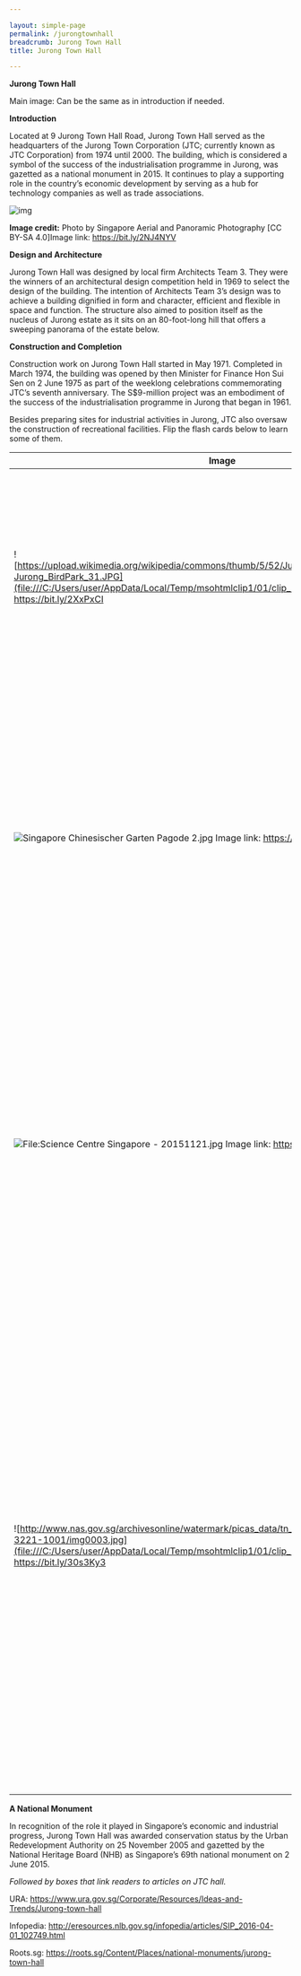 ```yaml
---

layout: simple-page
permalink: /jurongtownhall
breadcrumb: Jurong Town Hall
title: Jurong Town Hall

---
```


**Jurong Town Hall**

 

Main image: Can be the same as in introduction if needed.

 

**Introduction**

 

Located at 9 Jurong Town Hall Road, Jurong Town Hall served as the headquarters of the Jurong Town Corporation (JTC; currently known as JTC Corporation) from 1974 until 2000. The building, which is considered a symbol of the success of the industrialisation programme in Jurong, was gazetted as a national monument in 2015. It continues to play a supporting role in the country’s economic development by serving as a hub for technology companies as well as trade associations.

 

![img](https://seastateblog.files.wordpress.com/2017/01/jurongtownhall-feature.jpg?w=1200)

 

**Image credit:** Photo by Singapore Aerial and Panoramic Photography [CC BY-SA 4.0]Image link: https://bit.ly/2NJ4NYV 

 

**Design and Architecture**

 

Jurong Town Hall was designed by local firm Architects Team 3. They were the winners of an architectural design competition held in 1969 to select the design of the building. The intention of Architects Team 3’s design was to achieve a building dignified in form and character, efficient and flexible in space and function. The structure also aimed to position itself as the nucleus of Jurong estate as it sits on an 80-foot-long hill that offers a sweeping panorama of the estate below.

 

**Construction and Completion**

 

Construction work on Jurong Town Hall started in May 1971. Completed in March 1974, the building was opened by then Minister for Finance Hon Sui Sen on 2 June 1975 as part of the weeklong celebrations commemorating JTC’s seventh anniversary. The S$9-million project was an embodiment of the success of the industrialisation programme in Jurong that began in 1961.

 

Besides preparing sites for industrial activities in Jurong, JTC also oversaw the construction of recreational facilities. Flip the flash cards below to learn some of them.

 

| **Image**                                                    | **Text**                                                     |
| ------------------------------------------------------------ | ------------------------------------------------------------ |
| ![https://upload.wikimedia.org/wikipedia/commons/thumb/5/52/Jurong_BirdPark_31.JPG/1280px-Jurong_BirdPark_31.JPG](file:///C:/Users/user/AppData/Local/Temp/msohtmlclip1/01/clip_image007.jpg)       Image link: https://bit.ly/2XxPxCI | Jurong Bird Park       Opened in 1971 as Asia's largest bird   park, the park was built as a recreational attraction for visitors to enjoy   and connect with nature. It came at a time when the country was undergoing   rapid industrialisation and urbanisation. |
| ![Singapore Chinesischer Garten Pagode 2.jpg](file:///C:/Users/user/AppData/Local/Temp/msohtmlclip1/01/clip_image008.jpg)       Image link: https://bit.ly/2G1FKKg | Chinese Garden       Design by Yu Yuen Chen, a Taiwanese   expert on Chinese gardens, the Chinese garden was opened in 1975. Its purpose   was to provide the highly industrialised Jurong with a green belt that came   with landscaped gardens, a lake and ample open spaces.       **Image credit:**    Photo by Zairon [CC BY-SA 4.0] |
| ![File:Science Centre Singapore - 20151121.jpg](file:///C:/Users/user/AppData/Local/Temp/msohtmlclip1/01/clip_image009.jpg)       Image   link: https://bit.ly/2xEFiNj | Singapore Science Centre       The Singapore Science Centre was opened   in 1977. It was set up to promote interest and learning in science and   technology. This objective came at a time when Singapore was moving up the   value-chain with a focus on developing high-tech industries.       **Image credit:**    Photo by Smuconlaw [CC BY-SA 4.0] |
| ![http://www.nas.gov.sg/archivesonline/watermark/picas_data/tn_pcd/19980007001-8154-3221-1001/img0003.jpg](file:///C:/Users/user/AppData/Local/Temp/msohtmlclip1/01/clip_image010.jpg)       Image   link: https://bit.ly/30s3Ky3 | Jurong Drive-In Cinema       Singapore’s only open-air drive-in   cinema, the Jurong Drive-in was Singapore’s only open-air drive-in cinema.   Opened in 1971 by Cathay, it was located on a JTC site at Yuan Ching Road,   next to the Japanese Gardens. The cinema could accommodate 900 cars and an   additional 300 people in its walk-in gallery. The drive-in cinema was closed   on 30 September 1985 due to poor attendances.       **Image credit:**    Ministry of Information and the Arts   Collection, courtesy of National Archives of Singapore |

 

 

**A National Monument**

 

In recognition of the role it played in Singapore’s economic and industrial progress, Jurong Town Hall was awarded conservation status by the Urban Redevelopment Authority on 25 November 2005 and gazetted by the National Heritage Board (NHB) as Singapore’s 69th national monument on 2 June 2015.

 

*Followed by boxes that link readers to articles on JTC hall.*

 

URA: https://www.ura.gov.sg/Corporate/Resources/Ideas-and-Trends/Jurong-town-hall

 

Infopedia: http://eresources.nlb.gov.sg/infopedia/articles/SIP_2016-04-01_102749.html

 

Roots.sg: https://roots.sg/Content/Places/national-monuments/jurong-town-hall

 

 